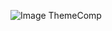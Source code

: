 ![Image ThemeComp](https://github.com/zaemliss/installers/blob/master/atheneum/images/AEMSync.png) </br>
